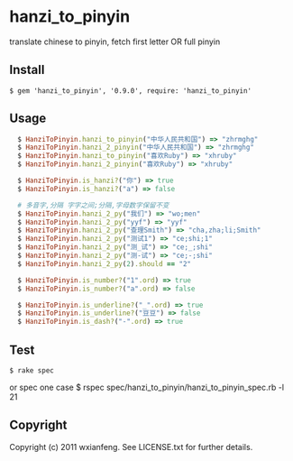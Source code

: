 hanzi_to_pinyin
==

translate chinese to pinyin, fetch first letter OR full pinyin

## Install

    $ gem 'hanzi_to_pinyin', '0.9.0', require: 'hanzi_to_pinyin'


## Usage

```ruby
  $ HanziToPinyin.hanzi_to_pinyin("中华人民共和国") => "zhrmghg"
  $ HanziToPinyin.hanzi_2_pinyin("中华人民共和国") => "zhrmghg"
  $ HanziToPinyin.hanzi_to_pinyin("喜欢Ruby") => "xhruby"
  $ HanziToPinyin.hanzi_2_pinyin("喜欢Ruby") => "xhruby"

  $ HanziToPinyin.is_hanzi?("你") => true
  $ HanziToPinyin.is_hanzi?("a") => false

  # 多音字,分隔 字字之间;分隔,字母数字保留不变
  $ HanziToPinyin.hanzi_2_py("我们") => "wo;men"
  $ HanziToPinyin.hanzi_2_py("yyf") => "yyf"
  $ HanziToPinyin.hanzi_2_py("查理Smith") => "cha,zha;li;Smith"
  $ HanziToPinyin.hanzi_2_py("测试1") => "ce;shi;1"
  $ HanziToPinyin.hanzi_2_py("测_试") => "ce;_;shi"
  $ HanziToPinyin.hanzi_2_py("测-试") => "ce;-;shi"
  $ HanziToPinyin.hanzi_2_py(2).should == "2"

  $ HanziToPinyin.is_number?("1".ord) => true
  $ HanziToPinyin.is_number?("a".ord) => false

  $ HanziToPinyin.is_underline?("_".ord) => true
  $ HanziToPinyin.is_underline?("豆豆") => false
  $ HanziToPinyin.is_dash?("-".ord) => true
```

## Test
  
    $ rake spec
    
or spec one case
  $ rspec spec/hanzi_to_pinyin/hanzi_to_pinyin_spec.rb -l 21

## Copyright

Copyright (c) 2011 wxianfeng. See LICENSE.txt for
further details.
